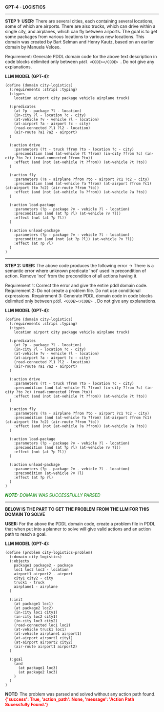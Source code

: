 **GPT-4 - LOGISTICS**

---
**STEP 1:**
**USER:**
There are several cities, each containing several locations, some of which are airports. There are also trucks, which can drive within a single city, and airplanes, which can fly between airports. The goal is to get some packages from various locations to various new locations. This domain was created by Bart Selman and Henry Kautz, based on an earlier domain by Manuela Veloso.

Requirement: Generate PDDL domain code for the above text description in code blocks delimited only between ```pddl <CODE></CODE> ```. Do not give any explanations.

**LLM MODEL (GPT-4):**
```
(define (domain city-logistics)
  (:requirements :strips :typing)
  (:types
    location airport city package vehicle airplane truck)
  
  (:predicates
    (at ?p - package ?l - location)
    (in-city ?l - location ?c - city)
    (at-vehicle ?v - vehicle ?l - location)
    (at-airport ?a - airport ?c - city)
    (road-connected ?l1 ?l2 - location)
    (air-route ?a1 ?a2 - airport)
  )

  (:action drive
    :parameters (?t - truck ?from ?to - location ?c - city)
    :precondition (and (at-vehicle ?t ?from) (in-city ?from ?c) (in-city ?to ?c) (road-connected ?from ?to))
    :effect (and (not (at-vehicle ?t ?from)) (at-vehicle ?t ?to))
  )

  (:action fly
    :parameters (?a - airplane ?from ?to - airport ?c1 ?c2 - city)
    :precondition (and (at-vehicle ?a ?from) (at-airport ?from ?c1) (at-airport ?to ?c2) (air-route ?from ?to))
    :effect (and (not (at-vehicle ?a ?from)) (at-vehicle ?a ?to))
  )

  (:action load-package
    :parameters (?p - package ?v - vehicle ?l - location)
    :precondition (and (at ?p ?l) (at-vehicle ?v ?l))
    :effect (not (at ?p ?l))
  )

  (:action unload-package
    :parameters (?p - package ?v - vehicle ?l - location)
    :precondition (and (not (at ?p ?l)) (at-vehicle ?v ?l))
    :effect (at ?p ?l)
  )
)
```
---
**STEP 2:**
**USER:**
The above code produces the following error -> There is a semantic error where unknown predicate 'not' used in precondition of action. Remove 'not' from the precondition of all actions having it.

Requirement 1: Correct the error and give the entire pddl domain code. 
Requirement 2: Do not create a problem file. Do not use conditional expressions.
Requirement 3: Generate PDDL domain code in code blocks delimited only between ```pddl <CODE></CODE> ```. Do not give any explanations.

**LLM MODEL (GPT-4):**
```
(define (domain city-logistics)
  (:requirements :strips :typing)
  (:types
    location airport city package vehicle airplane truck)
  
  (:predicates
    (at ?p - package ?l - location)
    (in-city ?l - location ?c - city)
    (at-vehicle ?v - vehicle ?l - location)
    (at-airport ?a - airport ?c - city)
    (road-connected ?l1 ?l2 - location)
    (air-route ?a1 ?a2 - airport)
  )

  (:action drive
    :parameters (?t - truck ?from ?to - location ?c - city)
    :precondition (and (at-vehicle ?t ?from) (in-city ?from ?c) (in-city ?to ?c) (road-connected ?from ?to))
    :effect (and (not (at-vehicle ?t ?from)) (at-vehicle ?t ?to))
  )

  (:action fly
    :parameters (?a - airplane ?from ?to - airport ?c1 ?c2 - city)
    :precondition (and (at-vehicle ?a ?from) (at-airport ?from ?c1) (at-airport ?to ?c2) (air-route ?from ?to))
    :effect (and (not (at-vehicle ?a ?from)) (at-vehicle ?a ?to))
  )

  (:action load-package
    :parameters (?p - package ?v - vehicle ?l - location)
    :precondition (and (at ?p ?l) (at-vehicle ?v ?l))
    :effect (not (at ?p ?l))
  )

  (:action unload-package
    :parameters (?p - package ?v - vehicle ?l - location)
    :precondition (at-vehicle ?v ?l)
    :effect (at ?p ?l)
  )
)
```

<span style="color:green">_**NOTE:** DOMAIN WAS SUCCESSFULLY PARSED_</span>

---

**BELOW IS THE PART TO GET THE PROBLEM FROM THE LLM FOR THIS DOMAIN TO SOLVE**

**USER:**
For the above the PDDL domain code, create a problem file in PDDL that when put into a planner to solve will give valid actions and an action path to reach a goal.

**LLM MODEL (GPT-4):**
```
(define (problem city-logistics-problem)
  (:domain city-logistics)
  (:objects
    package1 package2 - package
    loc1 loc2 loc3 - location
    airport1 airport2 - airport
    city1 city2 - city
    truck1 - truck
    airplane1 - airplane
  )

  (:init
    (at package1 loc1)
    (at package2 loc2)
    (in-city loc1 city1)
    (in-city loc2 city1)
    (in-city loc3 city2)
    (road-connected loc1 loc2)
    (at-vehicle truck1 loc1)
    (at-vehicle airplane1 airport1)
    (at-airport airport1 city1)
    (at-airport airport2 city2)
    (air-route airport1 airport2)
  )

  (:goal
    (and
      (at package1 loc3)
      (at package2 loc3)
    )
  )
)
```

**NOTE:** The problem was parsed and solved without any action path found.
**<span style="color:red">{'success': True, 'action_path': None, 'message': 'Action Path Sucessfully Found.'}</span>**

